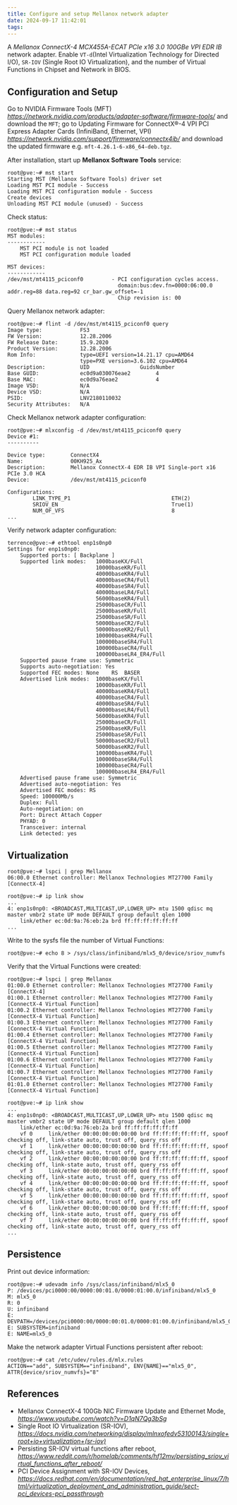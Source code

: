 ```yaml
---
title: Configure and setup Mellanox network adapter
date: 2024-09-17 11:42:01
tags:
---
```


A _Mellanox ConnectX-4 MCX455A-ECAT PCIe x16 3.0 100GBe VPI EDR IB_ network adapter. Enable `VT-d`(Intel Virtualization Technology for Directed I/O), `SR-IOV` (Single Root IO Virtualization), and the number of Virtual Functions in Chipset and Network in BIOS.

Configuration and Setup
----------------------

Go to NVIDIA Firmware Tools (MFT) _https://network.nvidia.com/products/adapter-software/firmware-tools/_ and download the `MFT`; go to Updating Firmware for ConnectX®-4 VPI PCI Express Adapter Cards (InfiniBand, Ethernet, VPI) _https://network.nvidia.com/support/firmware/connectx4ib/_ and download the updated firmware e.g. `mft-4.26.1-6-x86_64-deb.tgz`.

After installation, start up **Mellanox Software Tools** service:

```
root@pve:~# mst start
Starting MST (Mellanox Software Tools) driver set
Loading MST PCI module - Success
Loading MST PCI configuration module - Success
Create devices
Unloading MST PCI module (unused) - Success
```

Check status:

```
root@pve:~# mst status
MST modules:
------------
    MST PCI module is not loaded
    MST PCI configuration module loaded

MST devices:
------------
/dev/mst/mt4115_pciconf0         - PCI configuration cycles access.
                                   domain:bus:dev.fn=0000:06:00.0 addr.reg=88 data.reg=92 cr_bar.gw_offset=-1
                                   Chip revision is: 00
```

Query Mellanox network adapter:

```
root@pve:~# flint -d /dev/mst/mt4115_pciconf0 query
Image type:            FS3
FW Version:            12.28.2006
FW Release Date:       15.9.2020
Product Version:       12.28.2006
Rom Info:              type=UEFI version=14.21.17 cpu=AMD64
                       type=PXE version=3.6.102 cpu=AMD64
Description:           UID                GuidsNumber
Base GUID:             ec0d9a030076eae2        4
Base MAC:              ec0d9a76eae2            4
Image VSD:             N/A
Device VSD:            N/A
PSID:                  LNV2180110032
Security Attributes:   N/A
```

Check Mellanox network adapter configuration:

```
root@pve:~# mlxconfig -d /dev/mst/mt4115_pciconf0 query
Device #1:
----------

Device type:        ConnectX4
Name:               00KH925_Ax
Description:        Mellanox ConnectX-4 EDR IB VPI Single-port x16 PCIe 3.0 HCA
Device:             /dev/mst/mt4115_pciconf0

Configurations:
        LINK_TYPE_P1                                ETH(2)
        SRIOV_EN                                    True(1)
        NUM_OF_VFS                                  8
...
```

Verify network adapter configuration:

```
terrence@pve:~# ethtool enp1s0np0
Settings for enp1s0np0:
	Supported ports: [ Backplane ]
	Supported link modes:   1000baseKX/Full
	                        10000baseKR/Full
	                        40000baseKR4/Full
	                        40000baseCR4/Full
	                        40000baseSR4/Full
	                        40000baseLR4/Full
	                        56000baseKR4/Full
	                        25000baseCR/Full
	                        25000baseKR/Full
	                        25000baseSR/Full
	                        50000baseCR2/Full
	                        50000baseKR2/Full
	                        100000baseKR4/Full
	                        100000baseSR4/Full
	                        100000baseCR4/Full
	                        100000baseLR4_ER4/Full
	Supported pause frame use: Symmetric
	Supports auto-negotiation: Yes
	Supported FEC modes: None	 RS	 BASER
	Advertised link modes:  1000baseKX/Full
	                        10000baseKR/Full
	                        40000baseKR4/Full
	                        40000baseCR4/Full
	                        40000baseSR4/Full
	                        40000baseLR4/Full
	                        56000baseKR4/Full
	                        25000baseCR/Full
	                        25000baseKR/Full
	                        25000baseSR/Full
	                        50000baseCR2/Full
	                        50000baseKR2/Full
	                        100000baseKR4/Full
	                        100000baseSR4/Full
	                        100000baseCR4/Full
	                        100000baseLR4_ER4/Full
	Advertised pause frame use: Symmetric
	Advertised auto-negotiation: Yes
	Advertised FEC modes: RS
	Speed: 100000Mb/s
	Duplex: Full
	Auto-negotiation: on
	Port: Direct Attach Copper
	PHYAD: 0
	Transceiver: internal
	Link detected: yes
```

Virtualization
--------------

```
root@pve:~# lspci | grep Mellanox
06:00.0 Ethernet controller: Mellanox Technologies MT27700 Family [ConnectX-4]

root@pve:~# ip link show
...
4: enp1s0np0: <BROADCAST,MULTICAST,UP,LOWER_UP> mtu 1500 qdisc mq master vmbr2 state UP mode DEFAULT group default qlen 1000
    link/ether ec:0d:9a:76:eb:2a brd ff:ff:ff:ff:ff:ff
...
```

Write to the sysfs file the number of Virtual Functions:

```
root@pve:~# echo 8 > /sys/class/infiniband/mlx5_0/device/sriov_numvfs
```

Verify that the Virtual Functions were created:

```
root@pve:~# lspci | grep Mellanox
01:00.0 Ethernet controller: Mellanox Technologies MT27700 Family [ConnectX-4]
01:00.1 Ethernet controller: Mellanox Technologies MT27700 Family [ConnectX-4 Virtual Function]
01:00.2 Ethernet controller: Mellanox Technologies MT27700 Family [ConnectX-4 Virtual Function]
01:00.3 Ethernet controller: Mellanox Technologies MT27700 Family [ConnectX-4 Virtual Function]
01:00.4 Ethernet controller: Mellanox Technologies MT27700 Family [ConnectX-4 Virtual Function]
01:00.5 Ethernet controller: Mellanox Technologies MT27700 Family [ConnectX-4 Virtual Function]
01:00.6 Ethernet controller: Mellanox Technologies MT27700 Family [ConnectX-4 Virtual Function]
01:00.7 Ethernet controller: Mellanox Technologies MT27700 Family [ConnectX-4 Virtual Function]
01:01.0 Ethernet controller: Mellanox Technologies MT27700 Family [ConnectX-4 Virtual Function]

root@pve:~# ip link show
...
4: enp1s0np0: <BROADCAST,MULTICAST,UP,LOWER_UP> mtu 1500 qdisc mq master vmbr2 state UP mode DEFAULT group default qlen 1000
    link/ether ec:0d:9a:76:eb:2a brd ff:ff:ff:ff:ff:ff
    vf 0     link/ether 00:00:00:00:00:00 brd ff:ff:ff:ff:ff:ff, spoof checking off, link-state auto, trust off, query_rss off
    vf 1     link/ether 00:00:00:00:00:00 brd ff:ff:ff:ff:ff:ff, spoof checking off, link-state auto, trust off, query_rss off
    vf 2     link/ether 00:00:00:00:00:00 brd ff:ff:ff:ff:ff:ff, spoof checking off, link-state auto, trust off, query_rss off
    vf 3     link/ether 00:00:00:00:00:00 brd ff:ff:ff:ff:ff:ff, spoof checking off, link-state auto, trust off, query_rss off
    vf 4     link/ether 00:00:00:00:00:00 brd ff:ff:ff:ff:ff:ff, spoof checking off, link-state auto, trust off, query_rss off
    vf 5     link/ether 00:00:00:00:00:00 brd ff:ff:ff:ff:ff:ff, spoof checking off, link-state auto, trust off, query_rss off
    vf 6     link/ether 00:00:00:00:00:00 brd ff:ff:ff:ff:ff:ff, spoof checking off, link-state auto, trust off, query_rss off
    vf 7     link/ether 00:00:00:00:00:00 brd ff:ff:ff:ff:ff:ff, spoof checking off, link-state auto, trust off, query_rss off
...
```

Persistence
-----------

Print out device information:

```
root@pve:~# udevadm info /sys/class/infiniband/mlx5_0
P: /devices/pci0000:00/0000:00:01.0/0000:01:00.0/infiniband/mlx5_0
M: mlx5_0
R: 0
U: infiniband
E: DEVPATH=/devices/pci0000:00/0000:00:01.0/0000:01:00.0/infiniband/mlx5_0
E: SUBSYSTEM=infiniband
E: NAME=mlx5_0
```

Make the network adapter Virtual Functions persistent after reboot:

```
root@pve:~# cat /etc/udev/rules.d/mlx.rules
ACTION=="add", SUBSYSTEM=="infiniband", ENV{NAME}=="mlx5_0", ATTR{device/sriov_numvfs}="8"
```

References
----------

- Mellanox ConnectX-4 100Gb NIC Firmware Update and Ethernet Mode, _https://www.youtube.com/watch?v=D1qN7Qg3bSg_
- Single Root IO Virtualization (SR-IOV), _https://docs.nvidia.com/networking/display/mlnxofedv53100143/single+root+io+virtualization+(sr-iov)_
- Persisting SR-IOV virtual functions after reboot, _https://www.reddit.com/r/homelab/comments/hf12mv/persisting_sriov_virtual_functions_after_reboot/_
- PCI Device Assignment with SR-IOV Devices, _https://docs.redhat.com/en/documentation/red_hat_enterprise_linux/7/html/virtualization_deployment_and_administration_guide/sect-pci_devices-pci_passthrough_
